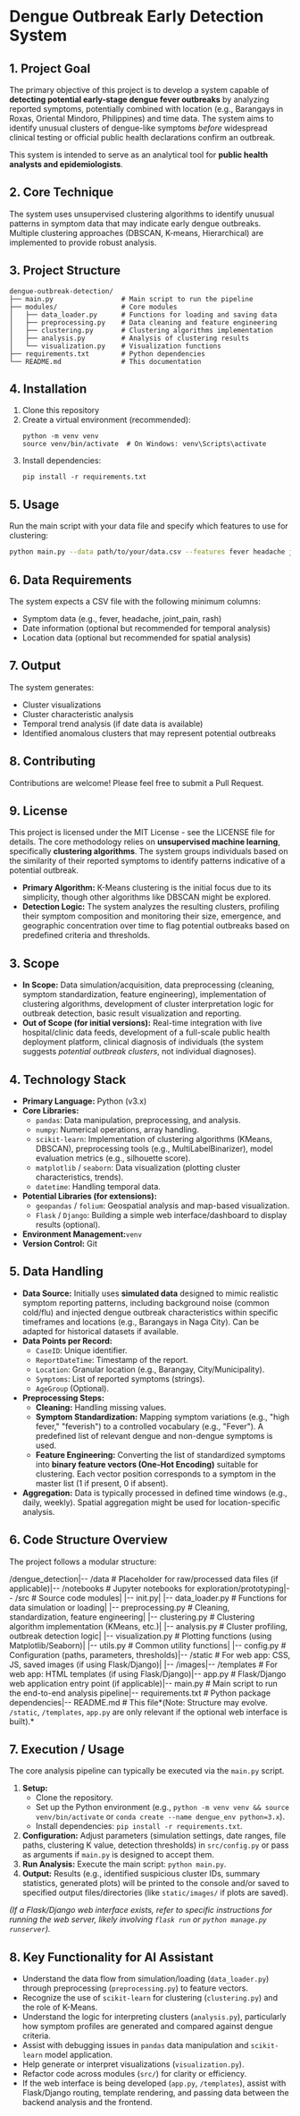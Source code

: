 # Dengue Outbreak Early Detection System

## 1. Project Goal

The primary objective of this project is to develop a system capable of **detecting potential early-stage dengue fever outbreaks** by analyzing reported symptoms, potentially combined with location (e.g., Barangays in Roxas, Oriental Mindoro, Philippines) and time data. The system aims to identify unusual clusters of dengue-like symptoms *before* widespread clinical testing or official public health declarations confirm an outbreak.

This system is intended to serve as an analytical tool for **public health analysts and epidemiologists**.

## 2. Core Technique

The system uses unsupervised clustering algorithms to identify unusual patterns in symptom data that may indicate early dengue outbreaks. Multiple clustering approaches (DBSCAN, K-means, Hierarchical) are implemented to provide robust analysis.

## 3. Project Structure

```
dengue-outbreak-detection/
├── main.py                 # Main script to run the pipeline
├── modules/                # Core modules
│   ├── data_loader.py      # Functions for loading and saving data
│   ├── preprocessing.py    # Data cleaning and feature engineering
│   ├── clustering.py       # Clustering algorithms implementation
│   ├── analysis.py         # Analysis of clustering results
│   └── visualization.py    # Visualization functions
├── requirements.txt        # Python dependencies
└── README.md               # This documentation
```

## 4. Installation

1. Clone this repository
2. Create a virtual environment (recommended):
   ```
   python -m venv venv
   source venv/bin/activate  # On Windows: venv\Scripts\activate
   ```
3. Install dependencies:
   ```
   pip install -r requirements.txt
   ```

## 5. Usage

Run the main script with your data file and specify which features to use for clustering:

```bash
python main.py --data path/to/your/data.csv --features fever headache joint_pain rash --output ./results
```

## 6. Data Requirements

The system expects a CSV file with the following minimum columns:
- Symptom data (e.g., fever, headache, joint_pain, rash)
- Date information (optional but recommended for temporal analysis)
- Location data (optional but recommended for spatial analysis)

## 7. Output

The system generates:
- Cluster visualizations
- Cluster characteristic analysis
- Temporal trend analysis (if date data is available)
- Identified anomalous clusters that may represent potential outbreaks

## 8. Contributing

Contributions are welcome! Please feel free to submit a Pull Request.

## 9. License

This project is licensed under the MIT License - see the LICENSE file for details.
The core methodology relies on **unsupervised machine learning**, specifically **clustering algorithms**. The system groups individuals based on the similarity of their reported symptoms to identify patterns indicative of a potential outbreak.

* **Primary Algorithm:** K-Means clustering is the initial focus due to its simplicity, though other algorithms like DBSCAN might be explored.
* **Detection Logic:** The system analyzes the resulting clusters, profiling their symptom composition and monitoring their size, emergence, and geographic concentration over time to flag potential outbreaks based on predefined criteria and thresholds.

## 3. Scope

* **In Scope:** Data simulation/acquisition, data preprocessing (cleaning, symptom standardization, feature engineering), implementation of clustering algorithms, development of cluster interpretation logic for outbreak detection, basic result visualization and reporting.
* **Out of Scope (for initial versions):** Real-time integration with live hospital/clinic data feeds, development of a full-scale public health deployment platform, clinical diagnosis of individuals (the system suggests *potential outbreak clusters*, not individual diagnoses).

## 4. Technology Stack

* **Primary Language:** Python (v3.x)
* **Core Libraries:**
    * `pandas`: Data manipulation, preprocessing, and analysis.
    * `numpy`: Numerical operations, array handling.
    * `scikit-learn`: Implementation of clustering algorithms (KMeans, DBSCAN), preprocessing tools (e.g., MultiLabelBinarizer), model evaluation metrics (e.g., silhouette score).
    * `matplotlib` / `seaborn`: Data visualization (plotting cluster characteristics, trends).
    * `datetime`: Handling temporal data.
* **Potential Libraries (for extensions):**
    * `geopandas` / `folium`: Geospatial analysis and map-based visualization.
    * `Flask` / `Django`: Building a simple web interface/dashboard to display results (optional).
* **Environment Management:**`venv`
* **Version Control:** Git

## 5. Data Handling

* **Data Source:** Initially uses **simulated data** designed to mimic realistic symptom reporting patterns, including background noise (common cold/flu) and injected dengue outbreak characteristics within specific timeframes and locations (e.g., Barangays in Naga City). Can be adapted for historical datasets if available.
* **Data Points per Record:**
    * `CaseID`: Unique identifier.
    * `ReportDateTime`: Timestamp of the report.
    * `Location`: Granular location (e.g., Barangay, City/Municipality).
    * `Symptoms`: List of reported symptoms (strings).
    * `AgeGroup` (Optional).
* **Preprocessing Steps:**
    * **Cleaning:** Handling missing values.
    * **Symptom Standardization:** Mapping symptom variations (e.g., "high fever," "feverish") to a controlled vocabulary (e.g., "Fever"). A predefined list of relevant dengue and non-dengue symptoms is used.
    * **Feature Engineering:** Converting the list of standardized symptoms into **binary feature vectors (One-Hot Encoding)** suitable for clustering. Each vector position corresponds to a symptom in the master list (1 if present, 0 if absent).
* **Aggregation:** Data is typically processed in defined time windows (e.g., daily, weekly). Spatial aggregation might be used for location-specific analysis.

## 6. Code Structure Overview

The project follows a modular structure:

/dengue_detection|-- /data                # Placeholder for raw/processed data files (if applicable)|-- /notebooks           # Jupyter notebooks for exploration/prototyping|-- /src                 # Source code modules|   |-- init.py|   |-- data_loader.py   # Functions for data simulation or loading|   |-- preprocessing.py # Cleaning, standardization, feature engineering|   |-- clustering.py    # Clustering algorithm implementation (KMeans, etc.)|   |-- analysis.py      # Cluster profiling, outbreak detection logic|   |-- visualization.py # Plotting functions (using Matplotlib/Seaborn)|   |-- utils.py         # Common utility functions|   |-- config.py        # Configuration (paths, parameters, thresholds)|-- /static              # For web app: CSS, JS, saved images (if using Flask/Django)|   |-- /images|-- /templates           # For web app: HTML templates (if using Flask/Django)|-- app.py               # Flask/Django web application entry point (if applicable)|-- main.py              # Main script to run the end-to-end analysis pipeline|-- requirements.txt     # Python package dependencies|-- README.md            # This file*(Note: Structure may evolve. `/static`, `/templates`, `app.py` are only relevant if the optional web interface is built).*

## 7. Execution / Usage

The core analysis pipeline can typically be executed via the `main.py` script.

1.  **Setup:**
    * Clone the repository.
    * Set up the Python environment (e.g., `python -m venv venv && source venv/bin/activate` or `conda create --name dengue_env python=3.x`).
    * Install dependencies: `pip install -r requirements.txt`.
2.  **Configuration:** Adjust parameters (simulation settings, date ranges, file paths, clustering K value, detection thresholds) in `src/config.py` or pass as arguments if `main.py` is designed to accept them.
3.  **Run Analysis:** Execute the main script: `python main.py`.
4.  **Output:** Results (e.g., identified suspicious cluster IDs, summary statistics, generated plots) will be printed to the console and/or saved to specified output files/directories (like `static/images/` if plots are saved).

*(If a Flask/Django web interface exists, refer to specific instructions for running the web server, likely involving `flask run` or `python manage.py runserver`).*

## 8. Key Functionality for AI Assistant

* Understand the data flow from simulation/loading (`data_loader.py`) through preprocessing (`preprocessing.py`) to feature vectors.
* Recognize the use of `scikit-learn` for clustering (`clustering.py`) and the role of K-Means.
* Understand the logic for interpreting clusters (`analysis.py`), particularly how symptom profiles are generated and compared against dengue criteria.
* Assist with debugging issues in `pandas` data manipulation and `scikit-learn` model application.
* Help generate or interpret visualizations (`visualization.py`).
* Refactor code across modules (`src/`) for clarity or efficiency.
* If the web interface is being developed (`app.py`, `/templates`), assist with Flask/Django routing, template rendering, and passing data between the backend analysis and the frontend.

